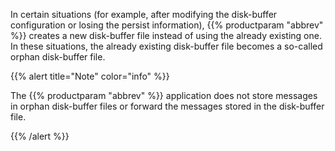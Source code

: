 ---
---
<!-- DISCLAIMER: This file is based on the syslog-ng Open Source Edition documentation https://github.com/balabit/syslog-ng-ose-guides/commit/2f4a52ee61d1ea9ad27cb4f3168b95408fddfdf2 and is used under the terms of The syslog-ng Open Source Edition Documentation License. The file has been modified by Axoflow. -->
In certain situations (for example, after modifying the disk-buffer configuration or losing the persist information), {{% productparam "abbrev" %}} creates a new disk-buffer file instead of using the already existing one. In these situations, the already existing disk-buffer file becomes a so-called orphan disk-buffer file.

{{% alert title="Note" color="info" %}}

The {{% productparam "abbrev" %}} application does not store messages in orphan disk-buffer files or forward the messages stored in the disk-buffer file.

{{% /alert %}}
